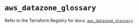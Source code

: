 # `aws_datazone_glossary`

Refer to the Terraform Registry for docs: [`aws_datazone_glossary`](https://registry.terraform.io/providers/hashicorp/aws/5.100.0/docs/resources/datazone_glossary).
